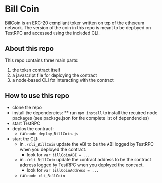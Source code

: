 # Bill Coin 
BillCoin is an ERC-20 compliant token written on top of the ethereum network.
The version of the coin in this repo is meant to be deployed on TestRPC and accessed using the included CLI.

## About this repo
This repo contains three main parts:
1. the token contract itself
2. a javascript file for deploying the contract
3. a node-based CLI for interacting with the contract

## How to use this repo
* clone the repo
* install the dependencies:
  ** run `npm install` to install the required node packages (see package.json for the complete list of dependencies)
* start TestRPC
* deploy the contract :
  * run `node deploy_BillCoin.js`
* start the CLI:
  * in `./cli_BillCoin` update the ABI to be the ABI logged by TestRPC when you deployed the contract.
    * look for `var billCoinABI = ...`
  * in `./cli_BillCoin` update the contract address to be the contract address logged by TestRPC when you deployed the contract.
    * look for `var billCoinAddress = ...`
  * run `node cli_BillCoin`
